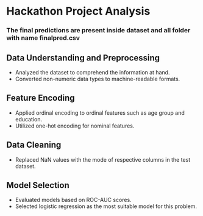 # Hackathon Project Analysis

### The final predictions are present inside dataset and all folder with name finalpred.csv

## Data Understanding and Preprocessing
- Analyzed the dataset to comprehend the information at hand.
- Converted non-numeric data types to machine-readable formats.

## Feature Encoding
- Applied ordinal encoding to ordinal features such as age group and education.
- Utilized one-hot encoding for nominal features.

## Data Cleaning
- Replaced NaN values with the mode of respective columns in the test dataset.

## Model Selection
- Evaluated models based on ROC-AUC scores.
- Selected logistic regression as the most suitable model for this problem.

